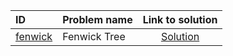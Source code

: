 | ID | Problem name | Link to solution |
|:---|:---|:---:|
| [fenwick](https://open.kattis.com/problems/fenwick) | Fenwick Tree | [Solution](https://github.com/versenyi98/kattis-solutions/tree/main/solutions/fenwick)|
